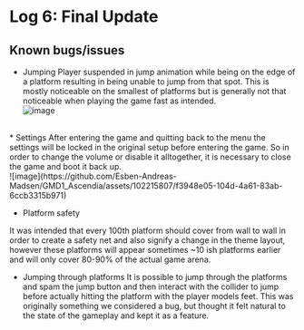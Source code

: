 # Log 6: Final Update


## Known bugs/issues

* Jumping
Player suspended in jump animation while being on the edge of a platform resulting in being unable to jump from that spot. This is mostly noticeable on the smallest of platforms but is generally not that noticeable when playing the game fast as intended. </br>
![image](https://github.com/Esben-Andreas-Madsen/GMD1_Ascendia/assets/102215807/1d28d315-afdb-44e8-8b67-1ece2ed1fe10)
</br>
* Settings
After entering the game and quitting back to the menu the settings will be locked in the original setup before entering  the game. So in order to change the volume or disable it alltogether, it is necessary to close the game and boot it back up. </br> ![image](https://github.com/Esben-Andreas-Madsen/GMD1_Ascendia/assets/102215807/f3948e05-104d-4a61-83ab-6ccb3315b971)
 </br>

* Platform safety

It was intended that every 100th platform should cover from wall to wall in order to create a safety net and also signify a change in the theme layout, however these platforms will appear sometimes ~10 ish platforms earlier and will only cover 80-90% of the actual game arena.

* Jumping through platforms
  It is possible to jump through the platforms and spam the jump button and then interact with the collider to jump before actually hitting the platform with the player models feet. This was originally something we considered a bug, but thought it felt natural to the state of the gameplay and kept it as a feature.





